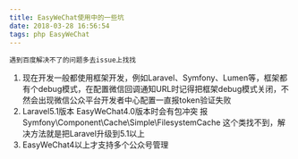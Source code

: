 ```yaml
---
title: EasyWeChat使用中的一些坑
date: 2018-03-28 16:56:54
tags: php EasyWeChat
---
```


```
遇到百度解决不了的问题多去issue上找找
```

1. 现在开发一般都使用框架开发，例如Laravel、Symfony、Lumen等，框架都有个debug模式，在配置微信回调通知URL时记得把框架debug模式关闭，不然会出现微信公众平台开发者中心配置一直报token验证失败
2. Laravel5.1版本 EasyWeChat4.0版本时会有包冲突 报Symfony\Component\Cache\Simple\FilesystemCache 这个类找不到，解决方法就是把Laravel升级到5.1以上
3. EasyWeChat4以上才支持多个公众号管理


